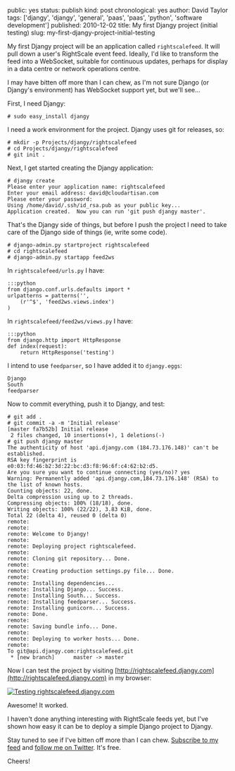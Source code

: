 public: yes
status: publish
kind: post
chronological: yes
author: David Taylor
tags: ['djangy', 'djangy', 'general', 'paas', 'paas', 'python', 'software development']
published: 2010-12-02
title: My first Djangy project (initial testing)
slug: my-first-djangy-project-initial-testing

My first Djangy project will be an application called `rightscalefeed`. It will pull down a user's RightScale event feed. Ideally, I'd like to transform the feed into a WebSocket, suitable for continuous updates, perhaps for display in a data centre or network operations centre.

I may have bitten off more than I can chew, as I'm not sure Django (or Djangy's environment) has WebSocket support yet, but we'll see...

First, I need Djangy:


    # sudo easy_install djangy


I need a work environment for the project. Djangy uses git for releases, so:


    # mkdir -p Projects/djangy/rightscalefeed
    # cd Projects/djangy/rightscalefeed
    # git init .


Next, I get started creating the Djangy application:


    # djangy create
    Please enter your application name: rightscalefeed  
    Enter your email address: david@cloudartisan.com
    Please enter your password:  
    Using /home/david/.ssh/id_rsa.pub as your public key...  
    Application created.  Now you can run 'git push djangy master'.


That's the Djangy side of things, but before I push the project I need to take care of the Django side of things (ie, write some code).


    # django-admin.py startproject rightscalefeed
    # cd rightscalefeed
    # django-admin.py startapp feed2ws


In `rightscalefeed/urls.py` I have:



    :::python
    from django.conf.urls.defaults import *  
    urlpatterns = patterns('',
        (r'^$', 'feed2ws.views.index')
    )



In `rightscalefeed/feed2ws/views.py` I have:



    :::python
    from django.http import HttpResponse  
    def index(request):
        return HttpResponse('testing')



I intend to use `feedparser`, so I have added it to `djangy.eggs`:



    Django
    South
    feedparser



Now to commit everything, push it to Djangy, and test:



    # git add .
    # git commit -a -m 'Initial release'
    [master fa7b52b] Initial release
     2 files changed, 10 insertions(+), 1 deletions(-)
    # git push djangy master
    The authenticity of host 'api.djangy.com (184.73.176.148)' can't be established.
    RSA key fingerprint is e0:03:fd:46:b2:3d:22:bc:d3:f8:96:6f:c4:62:b2:d5.
    Are you sure you want to continue connecting (yes/no)? yes
    Warning: Permanently added 'api.djangy.com,184.73.176.148' (RSA) to the list of known hosts.
    Counting objects: 22, done.
    Delta compression using up to 2 threads.
    Compressing objects: 100% (18/18), done.
    Writing objects: 100% (22/22), 3.83 KiB, done.
    Total 22 (delta 4), reused 0 (delta 0)
    remote: 
    remote: 
    remote: Welcome to Djangy!
    remote: 
    remote: Deploying project rightscalefeed.
    remote: 
    remote: Cloning git repository... Done.
    remote: 
    remote: Creating production settings.py file... Done.
    remote: 
    remote: Installing dependencies...
    remote: Installing Django... Success.
    remote: Installing South... Success.
    remote: Installing feedparser... Success.
    remote: Installing gunicorn... Success.
    remote: Done.
    remote: 
    remote: Saving bundle info... Done.
    remote: 
    remote: Deploying to worker hosts... Done.
    remote: 
    To git@api.djangy.com:rightscalefeed.git
     * [new branch]      master -> master



Now I can test the project by visiting [http://rightscalefeed.djangy.com](http://rightscalefeed.djangy.com) in my browser:

[![Testing rightscalefeed.djangy.com](http://www.cloudartisan.com/wp-content/uploads/2010/11/rightscalefeed.djangy.com-testing-300x174.png)](http://www.cloudartisan.com/wp-content/uploads/2010/11/rightscalefeed.djangy.com-testing.png)

Awesome! It worked.

I haven't done anything interesting with RightScale feeds yet, but I've shown how easy it can be to deploy a simple Django project to Djangy.

Stay tuned to see if I've bitten off more than I can chew. [Subscribe to my feed](http://feedburner.google.com/cloudartisan) and [follow me on Twitter](http://twitter.com/davidltaylor). It's free.

Cheers!

